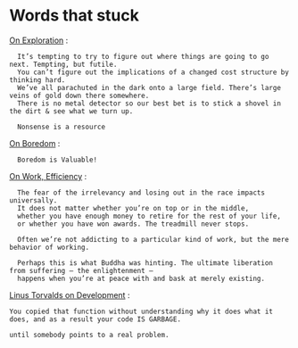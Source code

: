 # Words that stuck


[On Exploration](https://tidyfirst.substack.com/p/exploring-ai) :
```
  It’s tempting to try to figure out where things are going to go next. Tempting, but futile.
  You can’t figure out the implications of a changed cost structure by thinking hard.
  We’ve all parachuted in the dark onto a large field. There’s large veins of gold down there somewhere.
  There is no metal detector so our best bet is to stick a shovel in the dirt & see what we turn up.

  Nonsense is a resource
```
[On Boredom](https://www.youtube.com/watch?v=4Any9xEl-qA) :
```
  Boredom is Valuable!
```

[On Work, Efficiency](https://invertedpassion.com/the-anti-productivity-manifesto/) :
```
  The fear of the irrelevancy and losing out in the race impacts universally.
  It does not matter whether you’re on top or in the middle,
  whether you have enough money to retire for the rest of your life,
  or whether you have won awards. The treadmill never stops.

  Often we’re not addicting to a particular kind of work, but the mere behavior of working.

  Perhaps this is what Buddha was hinting. The ultimate liberation from suffering – the enlightenment –
  happens when you’re at peace with and bask at merely existing.
```
[Linus Torvalds on Development](https://lkml.iu.edu/hypermail/linux/kernel/2401.3/04208.html) :
```
You copied that function without understanding why it does what it
does, and as a result your code IS GARBAGE.

until somebody points to a real problem.
```
